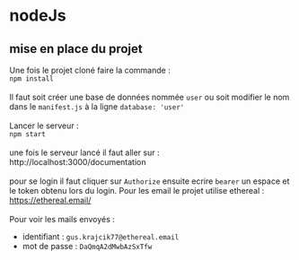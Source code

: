 # nodeJs
## mise en place du projet 
Une fois le projet cloné faire la commande : <br>
`npm install` <br><br>
Il faut soit créer une base de données nommée `user` ou soit modifier le nom dans le `manifest.js` à la ligne `database: 'user'`<br><br>
Lancer le serveur : <br>
`npm start` <br><br>
une fois le serveur lancé il faut aller sur :  http://localhost:3000/documentation <br><br>
pour se login il faut cliquer sur `Authorize` ensuite ecrire `bearer` un espace et le token obtenu lors du login.
Pour les email le projet utilise ethereal : https://ethereal.email/ <br><br>
Pour voir les mails envoyés : <br>
  - identifiant : `gus.krajcik77@ethereal.email`<br>
  - mot de passe : `DaQmqA2dMwbAzSxTfw`

